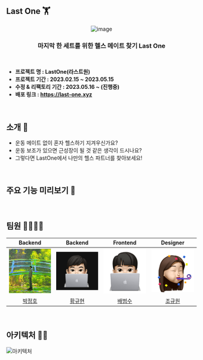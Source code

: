 ## Last One 🏋

<div align="center">
  
  ![image](https://github.com/Jeongho0805/demotest/assets/96610382/90ba03e8-8c38-4b20-9538-a02e261a6349)
  ###  마지막 한 세트를 위한 헬스 메이트 찾기 Last One

</div>
  


<br/>

- **프로젝트 명 : LastOne(라스트원)**
- **프로젝트 기간 : 2023.02.15 ~ 2023.05.15**
- **수정 & 리팩토리 기간 : 2023.05.16 ~ (진행중)**
- **배포 링크 : https://last-one.xyz**

<br/>

## 소개 :information_desk_person:

- 운동 메이트 없이 혼자 헬스하기 지겨우신가요?
- 운동 보조가 있으면 근성장이 될 것 같은 생각이 드시나요?
- 그렇다면 LastOne에서 나만의 헬스 파트너를 찾아보세요!

<br/>

## 주요 기능 미리보기 👀


</br>

## 팀원 👨‍👨‍👧‍👧

|                                           Backend                                           |                                                                                                           Backend                                                                                                            |                                                                       Frontend                                                                        |                     Designer                     |
|:-------------------------------------------------------------------------------------------:|:----------------------------------------------------------------------------------------------------------------------------------------------------------------------------------------------------------------------------:|:-----------------------------------------------------------------------------------------------------------------------------------------------------:|:------------------------------------------------:|
| <img src="https://github.com/Jeongho0805/demotest/blob/main/img/jeongho.png" width=300px /> |                 <img src="https://github.com/Jeongho0805/demotest/blob/main/img/Kyuhyun.png" width=300px />                                                                                       |                          <img src="https://github.com/Jeongho0805/demotest/blob/main/img/beomsu.PNG" width=300px />                      |          <img src="https://github.com/Jeongho0805/demotest/blob/main/img/gyuwon.png" width=300px />                                         |
|                            [박정호](https://github.com/Jeongho0805)                            |                                                                                             [황규현](https://github.com/beetrbgus)                                                                                              |                                                            [배범수](https://github.com/Bsfla)                                                            | [조규원](https://www.behance.net/ku_oni/moodboards) |


</br>

## 아키텍처 👨‍💻

![아키텍처](https://github.com/Jeongho0805/demotest/assets/96610382/2d4d542f-7436-4e41-b01f-b8071def066e)









